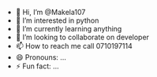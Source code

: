 - 👋 Hi, I’m @Makela107
- 👀 I’m interested in python 
- 🌱 I’m currently learning anything 
- 💞️ I’m looking to collaborate on developer
- 📫 How to reach me call 0710197114 
- 😄 Pronouns: ...
- ⚡ Fun fact: ...

<!---
Makela107/Makela107 is a ✨ special ✨ repository because its `README.md` (this file) appears on your GitHub profile.
You can click the Preview link to take a look at your changes.
--->
